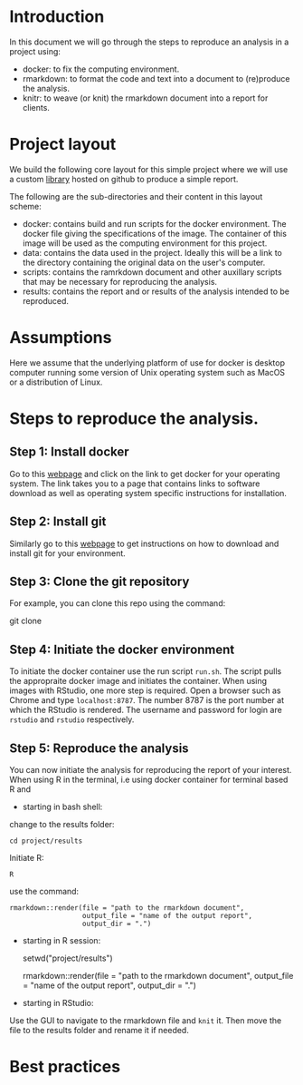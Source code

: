 # Introduction

In this document we will go through the steps to reproduce an analysis in a
project using:

- docker: to fix the computing environment.
- rmarkdown: to format the code and text into a document to (re)produce the analysis.
- knitr: to weave (or knit) the rmarkdown document into a report for clients.

# Project layout

We build the following core layout for this simple project where we will use a
custom [library](https://github.com/ssinari/smisc) hosted on github to produce a
simple report.

The following are the sub-directories and their content in this layout scheme:

- docker: contains build and run scripts for the docker environment. The docker
  file giving the specifications of the image. The container of this image will
  be used as the computing environment for this project.
- data: contains the data used in the project. Ideally this will be a link to
  the directory containing the original data on the user's computer.
- scripts: contains the ramrkdown document and other auxillary scripts that may
  be necessary for reproducing the analysis.
- results: contains the report and or results of the analysis intended to be
  reproduced.

# Assumptions

Here we assume that the underlying platform of use for docker is desktop
computer running some version of Unix operating system such as MacOS or a
distribution of Linux.

# Steps to reproduce the analysis.

## Step 1: Install docker

Go to this [webpage](https://docs.docker.com/v17.12/install/#server) and click
on the link to get docker for your operating system. The link takes you to a
page that contains links to software download as well as operating system
specific instructions for installation. 

## Step 2: Install git

Similarly go to this [webpage](https://git-scm.com/downloads) to get
instructions on how to download and install git for your environment.

## Step 3: Clone the git repository

For example, you can clone this repo using the command:

   git clone <path to repo>

## Step 4: Initiate the docker environment

To initiate the docker container use the run script `run.sh`. The script pulls
the appropraite docker image and initiates the container. When using images with
RStudio, one more step is required. Open a browser such as Chrome and type
`localhost:8787`. The number 8787 is the port number at which the RStudio is
rendered. The username and password for login are `rstudio` and `rstudio`
respectively.

## Step 5: Reproduce the analysis

You can now initiate the analysis for reproducing the report of your interest.
When using R in the terminal, i.e using docker container for terminal based R
and

- starting in bash shell:


change to the results folder:

    cd project/results

Initiate R:

    R

use the command:

    rmarkdown::render(file = "path to the rmarkdown document",
                      output_file = "name of the output report",
                      output_dir = ".")


- starting in R session:

    setwd("project/results")

    rmarkdown::render(file = "path to the rmarkdown document",
                      output_file = "name of the output report",
                      output_dir = ".")

- starting in RStudio:

Use the GUI to navigate to the rmarkdown file and `knit` it. Then move the file
to the results folder and rename it if needed.

# Best practices
